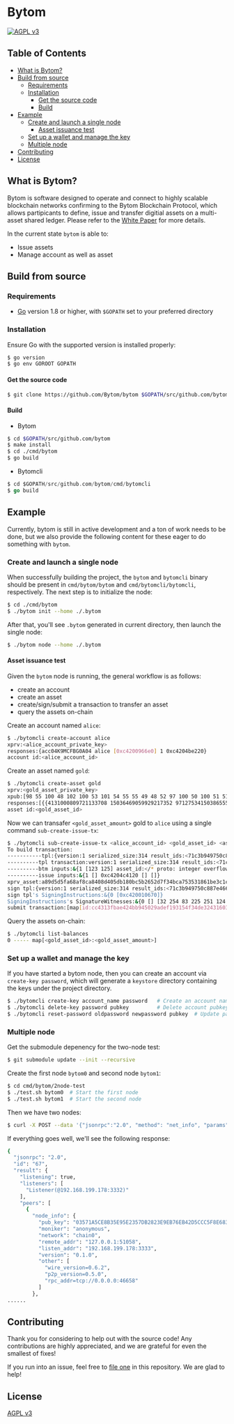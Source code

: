 Bytom
=====

[![AGPL v3](https://img.shields.io/badge/license-AGPL%20v3-brightgreen.svg)](./LICENSE)

## Table of Contents
<!-- vim-markdown-toc GFM -->

* [What is Bytom?](#what-is-bytom)
* [Build from source](#build-from-source)
  * [Requirements](#requirements)
  * [Installation](#installation)
    * [Get the source code](#get-the-source-code)
    * [Build](#build)
* [Example](#example)
  * [Create and launch a single node](#create-and-launch-a-single-node)
    * [Asset issuance test](#asset-issuance-test)
  * [Set up a wallet and manage the key](#set-up-a-wallet-and-manage-the-key)
  * [Multiple node](#multiple-node)
* [Contributing](#contributing)
* [License](#license)

<!-- vim-markdown-toc -->

## What is Bytom?

Bytom is software designed to operate and connect to highly scalable blockchain networks confirming to the Bytom Blockchain Protocol, which allows partipicants to define, issue and transfer digitial assets on a multi-asset shared ledger. Please refer to the [White Paper](https://github.com/Bytom/wiki/blob/master/White-Paper/%E6%AF%94%E5%8E%9F%E9%93%BE%E6%8A%80%E6%9C%AF%E7%99%BD%E7%9A%AE%E4%B9%A6-%E8%8B%B1%E6%96%87%E7%89%88.md) for more details.

In the current state `bytom` is able to:

- Issue assets
- Manage account as well as asset

## Build from source

### Requirements

- [Go](https://golang.org/doc/install) version 1.8 or higher, with `$GOPATH` set to your preferred directory

### Installation

Ensure Go with the supported version is installed properly:

```bash
$ go version
$ go env GOROOT GOPATH
```

#### Get the source code

``` bash
$ git clone https://github.com/Bytom/bytom $GOPATH/src/github.com/bytom
```

#### Build

- Bytom

``` bash
$ cd $GOPATH/src/github.com/bytom
$ make install
$ cd ./cmd/bytom
$ go build
```

- Bytomcli

```go
$ cd $GOPATH/src/github.com/bytom/cmd/bytomcli
$ go build
```

## Example

Currently, bytom is still in active development and a ton of work needs to be done, but we also provide the following content for these eager to do something with `bytom`.

### Create and launch a single node

When successfully building the project, the `bytom` and `bytomcli` binary should be present in `cmd/bytom/bytom` and `cmd/bytomcli/bytomcli`, respectively. The next step is to initialize the node:

```bash
$ cd ./cmd/bytom
$ ./bytom init --home ./.bytom
```

After that, you'll see `.bytom` generated in current directory, then launch the single node:

``` bash
$ ./bytom node --home ./.bytom
```

#### Asset issuance test

Given the `bytom` node is running, the general workflow is as follows:

- create an account
- create an asset
- create/sign/submit a transaction to transfer an asset
- query the assets on-chain

Create an account named `alice`:

```bash
$ ./bytomcli create-account alice
xprv:<alice_account_private_key>
responses:{acc04K9MCFBG0A04 alice [0xc4200966e0] 1 0xc4204be220}
account id:<alice_account_id>
```

Create an asset named `gold`:

```bash
$ ./bytomcli create-asset gold
xprv:<gold_asset_private_key>
xpub:[98 55 100 48 102 100 53 101 54 55 55 49 48 52 97 100 50 100 51 51 98 49 56 98 98 100 55 55 50 51 98 53 102 51 101 97 56 55 49 52 48 53 57 54 50 56 55 48 49 97 50 99 97 100 101 51 51 102 100 100 97 53 56 51 49 54 97 50 57 54 101 49 102 100 48 102 53 57 99 55 50 49 53 98 50 54 55 102 50 52 102 52 54 50 48 101 51 48 102 55 99 51 50 56 49 102 97 52 99 55 97 53 102 50 57 97 100 53 51 100 56 100 55 56 50 50 98 98]
responses:[{{4131000809721133708 15036469059929217352 9712753415038655527 16992088508821480533} gold [118 107 170 32 152 106 231 249 212 15 215 121 94 191 102 23 231 61 38 211 121 176 221 199 48 173 145 207 243 201 82 0 215 2 72 243 81 81 173 105 108 0 192] [0xc420020850] 1 0xc4204c1960 0xc4204c1980 true}]
asset id:<gold_asset_id>
```

Now we can transafer `<gold_asset_amount>` gold to `alice` using a single command `sub-create-issue-tx`:

```bash
$ ./bytomcli sub-create-issue-tx <alice_account_id> <gold_asset_id> <asset_private_key> <gold_asset_amount>
To build transaction:
-----------tpl:{version:1 serialized_size:314 result_ids:<71c3b949750c887e466422007cdd1a6a9f3449e3bacd43307e361e84d76fe37b> data:<130994550772:/* unknown wire type 7 */ 1642:/* unknown wire type 7 */ 10:17681930801800169409 159728:7652 9:4897805654558278394 9:/* unexpected EOF */ >min_time_ms:1506587706078 max_time_ms:1506588006078  [0xc4204c9060 0xc4204c91e0] true false}
----------tpl transaction:version:1 serialized_size:314 result_ids:<71c3b949750c887e466422007cdd1a6a9f3449e3bacd43307e361e84d76fe37b> data:<130994550772:/* unknown wire type 7 */ 1642:/* unknown wire type 7 */ 10:17681930801800169409 159728:7652 9:4897805654558278394 9:/* unexpected EOF */ >min_time_ms:1506587706078 max_time_ms:1506588006078 
----------btm inputs:&{1 [123 125] asset_id:</* proto: integer overflow */ >amount:1470000000000000000  [] []}
----------issue inputs:&{1 [] 0xc4204c4120 [] []}
xprv_asset:a89d5d5fa68af8ca8408d405db180bc5b2652d7f34bca753531861be3c1cbb6216a296e1fd0f59c7215b267f24f4620e30f7c3281fa4c7a5f29ad53d8d7822bb
sign tpl:{version:1 serialized_size:314 result_ids:<71c3b949750c887e466422007cdd1a6a9f3449e3bacd43307e361e84d76fe37b> data:<130994550772:/* unknown wire type 7 */ 1642:/* unknown wire type 7 */ 10:17681930801800169409 159728:7652 9:4897805654558278394 9:/* unexpected EOF */ >min_time_ms:1506587706078 max_time_ms:1506588006078  [0xc4204c9060 0xc4204c91e0] true false}
sign tpl's SigningInstructions:&{0 [0xc420010670]}
SigningInstructions's SignatureWitnesses:&{0 [] [32 254 83 225 251 124 27 13 126 32 0 93 132 151 197 166 125 64 222 168 154 133 219 122 187 130 169 176 160 166 8 49 145 174 135] []}
submit transaction:[map[id:cc4313fbae424bb945029adef193154f34de324316036e510bcc751d0013ccb7]]
```

Query the assets on-chain:
```bash
$ ./bytomcli list-balances
0 ----- map[<gold_asset_id>:<gold_asset_amount>]
```

### Set up a wallet and manage the key

If you have started a bytom node, then you can create an account via `create-key password`, which will generate a `keystore` directory containing the keys under the project directory.

```bash
$ ./bytomcli create-key account_name password   # Create an account named account_name using password
$ ./bytomcli delete-key password pubkey         # Delete account pubkey
$ ./bytomcli reset-password oldpassword newpassword pubkey  # Update password
```

### Multiple node

Get the submodule depenency for the two-node test:

```bash
$ git submodule update --init --recursive
```

Create the first node `bytom0` and second node `bytom1`:

```bash
$ cd cmd/bytom/2node-test
$ ./test.sh bytom0  # Start the first node
$ ./test.sh bytom1  # Start the second node
```

Then we have two nodes:

```bash
$ curl -X POST --data '{"jsonrpc":"2.0", "method": "net_info", "params":[], "id":"67"}' http://127.0.0.1:46657
```

If everything goes well, we'll see the following response:

```bash
{
  "jsonrpc": "2.0",
  "id": "67",
  "result": {
    "listening": true,
    "listeners": [
      "Listener(@192.168.199.178:3332)"
    ],
    "peers": [
      {
        "node_info": {
          "pub_key": "03571A5CE8B35E95E2357DB2823E9EB76EB42D5CCC5F8E68315388832878C011",
          "moniker": "anonymous",
          "network": "chain0",
          "remote_addr": "127.0.0.1:51058",
          "listen_addr": "192.168.199.178:3333",
          "version": "0.1.0",
          "other": [
            "wire_version=0.6.2",
            "p2p_version=0.5.0",
            "rpc_addr=tcp://0.0.0.0:46658"
          ]
        },
......
```

## Contributing

Thank you for considering to help out with the source code! Any contributions are highly appreciated, and we are grateful for even the smallest of fixes!

If you run into an issue, feel free to [file one](https://github.com/Bytom/bytom/issues/) in this repository. We are glad to help!

## License

[AGPL v3](./LICENSE)
